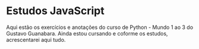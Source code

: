 # Estudos JavaScript
Aqui estão os exercícios e anotações do curso de Python - Mundo 1 ao 3 do Gustavo Guanabara.
Ainda estou cursando e coforme os estudos, acrescentarei aqui tudo.

